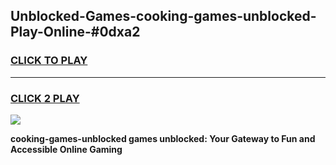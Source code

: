 
## Unblocked-Games-cooking-games-unblocked-Play-Online-#0dxa2
<h3>
<a href="https://premium.freeplayer.one?title=cooking-games-unblocked&ref=27F">CLICK TO PLAY</a></h3>
<hr>

<h3>
<a href="https://premium.freeplayer.one?title=cooking-games-unblocked&ref=27F">CLICK 2 PLAY</a>
  
</h3>

<a href="https://premium.freeplayer.one?title=cooking-games-unblocked&ref=27F"><img src="https://clearcache.store/games.png"></a>


**cooking-games-unblocked games unblocked: Your Gateway to Fun and Accessible Online Gaming**
